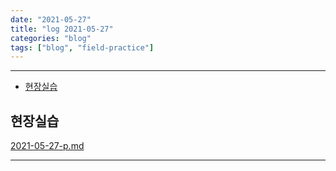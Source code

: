 ```yaml
---
date: "2021-05-27"
title: "log 2021-05-27"
categories: "blog"
tags: ["blog", "field-practice"]
---
```


----------

- [현장실습](#현장실습)

## 현장실습

[2021-05-27-p.md](./2021-05-27-p.md)

----------
